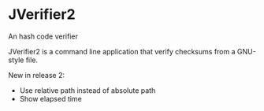 # JVerifier2

An hash code verifier

JVerifier2 is a command line application that verify checksums from a GNU-style file.

New in release 2:

- Use relative path instead of absolute path
- Show elapsed time
